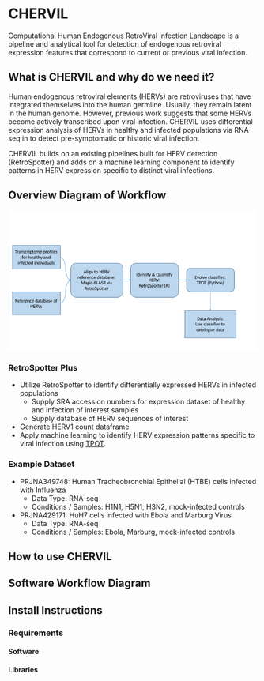 # CHERVIL

Computational Human Endogenous RetroViral Infection Landscape is a pipeline and analytical tool for detection of endogenous retroviral expression features that correspond to current or previous viral infection.

## What is CHERVIL and why do we need it?
Human endogenous retroviral elements (HERVs) are retroviruses that have integrated themselves into the human germline. Usually, they remain latent in the human genome. However, previous work suggests that some HERVs become actively transcribed upon viral infection. CHERVIL uses differential expression analysis of HERVs in healthy and infected populations via RNA-seq in  to detect pre-symptomatic or historic viral infection.

CHERVIL builds on an existing pipelines built for HERV detection (RetroSpotter) and adds on a machine learning component to identify patterns in HERV expression specific to distinct viral infections.

## Overview Diagram of Workflow

![image](erv_mod_workflow.png)

### RetroSpotter Plus
* Utilize RetroSpotter to identify differentially expressed HERVs in infected populations
    + Supply SRA accession numbers for expression dataset of healthy and infection of interest samples
    + Supply database of HERV sequences of interest
* Generate HERV1 count dataframe
* Apply machine learning to identify HERV expression patterns specific to viral infection using [TPOT](https://github.com/EpistasisLab/tpot).


### Example Dataset
* PRJNA349748: Human Tracheobronchial Epithelial (HTBE) cells infected with Influenza
    + Data Type: RNA-seq
    + Conditions / Samples: H1N1, H5N1, H3N2, mock-infected controls
* PRJNA429171: HuH7 cells infected with Ebola and Marburg Virus
    + Data Type: RNA-seq
    + Conditions / Samples: Ebola, Marburg, mock-infected controls

## How to use CHERVIL

## Software Workflow Diagram

## Install Instructions
### Requirements
#### Software
#### Libraries
